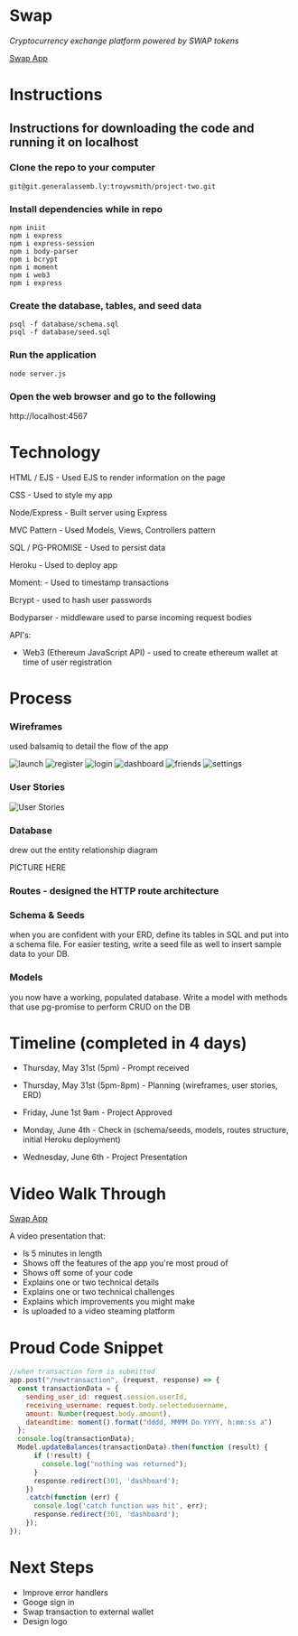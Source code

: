 # Swap
*Cryptocurrency exchange platform powered by SWAP tokens*

[Swap App](https://swaptokens.herokuapp.com/)

# Instructions
## Instructions for downloading the code and running it on localhost

### Clone the repo to your computer
```
git@git.generalassemb.ly:troywsmith/project-two.git
```

### Install dependencies while in repo

```
npm iniit
npm i express
npm i express-session
npm i body-parser
npm i bcrypt
npm i moment
npm i web3
npm i express
```

### Create the database, tables, and seed data
```
psql -f database/schema.sql
psql -f database/seed.sql
```

### Run the application
```
node server.js
```

### Open the web browser and go to the following

http://localhost:4567


# Technology
HTML / EJS - Used EJS to render information on the page

CSS - Used to style my app

Node/Express - Built server using Express

MVC Pattern - Used Models, Views, Controllers pattern

SQL / PG-PROMISE - Used to persist data

Heroku - Used to deploy app

Moment: - Used to timestamp transactions

Bcrypt - used to hash user passwords

Bodyparser - middleware used to parse incoming request bodies

API's:
- Web3 (Ethereum JavaScript API) - used to create ethereum wallet at time of user registration

# Process

### Wireframes
used balsamiq to detail the flow of the app 

![launch](/images/launchpage.png)
![register](/images/registerpage.png)
![login](/images/loginpage.png)
![dashboard](/images/dashboardpage.png)
![friends](/images/friendspage.png)
![settings](/images/settingspage.png)

### User Stories

![User Stories](/images/userstories.png)

### Database
drew out the entity relationship diagram

PICTURE HERE

### Routes - designed the HTTP route architecture

### Schema & Seeds
when you are confident with your ERD, define its tables in SQL and put into a schema file. For easier testing, write a seed file as well to insert sample data to your DB.

### Models
you now have a working, populated database. Write a model with methods that use pg-promise to perform CRUD on the DB

# Timeline (completed in 4 days)
- Thursday, May 31st (5pm) - Prompt received

- Thursday, May 31st (5pm-8pm) - Planning (wireframes, user stories, ERD)

- Friday, June 1st 9am - Project Approved

- Monday, June 4th - Check in (schema/seeds, models, routes structure, initial Heroku deployment)

- Wednesday, June 6th - Project Presentation


# Video Walk Through

[Swap App](https://swaptokens.herokuapp.com/)

A video presentation that:
- Is 5 minutes in length
- Shows off the features of the app you're most proud of
- Shows off some of your code
- Explains one or two technical details
- Explains one or two technical challenges
- Explains which improvements you might make
- Is uploaded to a video steaming platform


# Proud Code Snippet

```javascript
//when transaction form is submitted
app.post("/newtransaction", (request, response) => {
  const transactionData = {
    sending_user_id: request.session.userId,
    receiving_username: request.body.selectedusername,
    amount: Number(request.body.amount),
    dateandtime: moment().format("dddd, MMMM Do YYYY, h:mm:ss a")
  };
  console.log(transactionData);
  Model.updateBalances(transactionData).then(function (result) {
      if (!result) {
        console.log("nothing was returned");
      }
      response.redirect(301, 'dashboard');
    })
    .catch(function (err) {
      console.log('catch function was hit', err);
      response.redirect(301, 'dashboard');
    });
});
```

# Next Steps
- Improve error handlers
- Googe sign in
- Swap transaction to external wallet
- Design logo